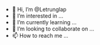 - 👋 Hi, I’m @Letrunglap
- 👀 I’m interested in ...
- 🌱 I’m currently learning ...
- 💞️ I’m looking to collaborate on ...
- 📫 How to reach me ...

<!---
Letrunglap/Letrunglap is a ✨ special ✨ repository because its `README.md` (this file) appears on your GitHub profile.
You can click the Preview link to take a look at your changes.
--->
